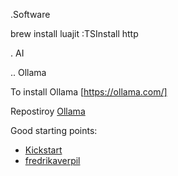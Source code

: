 
.Software

brew install luajit
:TSInstall http

. AI

.. Ollama

To install Ollama [https://ollama.com/]

Repostiroy [Ollama](https://github.com/ollama/ollama)

Good starting points:

- [Kickstart](https://github.com/nvim-lua/kickstart.nvim)
- [fredrikaverpil](https://github.com/fredrikaverpil/dotfiles/blob/main/nvim-fredrik/README.md)


